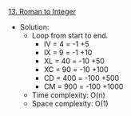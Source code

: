 [13. Roman to Integer](https://leetcode.com/problems/roman-to-integer/)  

- Solution:
    - Loop from start to end.
        - IV = 4 = -1 +5
        - IX = 9 = -1 +10
        - XL = 40 = -10 +50
        - XC = 90 = -10 +100
        - CD = 400 = -100 +500
        - CM = 900 = -100 +1000
    - Time complexity: O(n)
    - Space complexity: O(1)
